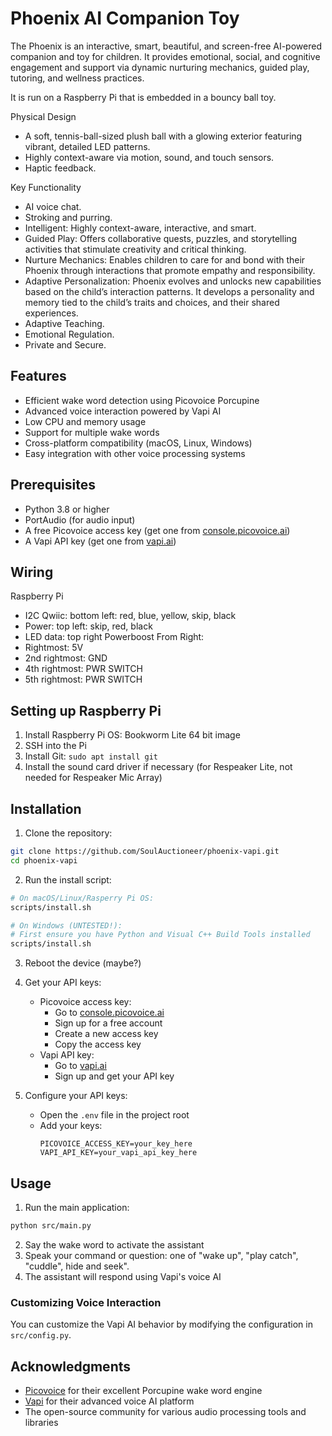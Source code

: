# Phoenix AI Companion Toy

The Phoenix is an interactive, smart, beautiful, and screen-free AI-powered companion and toy for children. It provides emotional, social, and cognitive engagement and support via dynamic nurturing mechanics, guided play, tutoring, and wellness practices. 

It is run on a Raspberry Pi that is embedded in a bouncy ball toy.

Physical Design
- A soft, tennis-ball-sized plush ball with a glowing exterior featuring vibrant, detailed LED patterns.
- Highly context-aware via motion, sound, and touch sensors.
- Haptic feedback.

Key Functionality
- AI voice chat.
- Stroking and purring.
- Intelligent: Highly context-aware, interactive, and smart.
- Guided Play: Offers collaborative quests, puzzles, and storytelling activities that stimulate creativity and critical thinking.
- Nurture Mechanics: Enables children to care for and bond with their Phoenix through interactions that promote empathy and responsibility.
- Adaptive Personalization: Phoenix evolves and unlocks new capabilities based on the child’s interaction patterns. It develops a personality and memory tied to the child’s traits and choices, and their shared experiences.
- Adaptive Teaching.
- Emotional Regulation.
- Private and Secure.


## Features

- Efficient wake word detection using Picovoice Porcupine
- Advanced voice interaction powered by Vapi AI
- Low CPU and memory usage
- Support for multiple wake words
- Cross-platform compatibility (macOS, Linux, Windows)
- Easy integration with other voice processing systems

## Prerequisites

- Python 3.8 or higher
- PortAudio (for audio input)
- A free Picovoice access key (get one from [console.picovoice.ai](https://console.picovoice.ai))
- A Vapi API key (get one from [vapi.ai](https://vapi.ai))

## Wiring 
Raspberry Pi
- I2C Qwiic: bottom left: red, blue, yellow, skip, black
- Power: top left: skip, red, black
- LED data: top right
Powerboost From Right:
- Rightmost: 5V
- 2nd rightmost: GND
- 4th rightmost: PWR SWITCH
- 5th rightmost: PWR SWITCH


## Setting up Raspberry Pi

1. Install Raspberry Pi OS: Bookworm Lite 64 bit image
2. SSH into the Pi
3. Install Git: `sudo apt install git`
4. Install the sound card driver if necessary (for Respeaker Lite, not needed for Respeaker Mic Array)

## Installation

1. Clone the repository:
```bash
git clone https://github.com/SoulAuctioneer/phoenix-vapi.git
cd phoenix-vapi
```

2. Run the install script:
```bash
# On macOS/Linux/Rasperry Pi OS:
scripts/install.sh

# On Windows (UNTESTED!):
# First ensure you have Python and Visual C++ Build Tools installed
scripts/install.sh
```

3. Reboot the device (maybe?)

4. Get your API keys:
   - Picovoice access key:
     - Go to [console.picovoice.ai](https://console.picovoice.ai)
     - Sign up for a free account
     - Create a new access key
     - Copy the access key
   - Vapi API key:
     - Go to [vapi.ai](https://vapi.ai)
     - Sign up and get your API key

5. Configure your API keys:
   - Open the `.env` file in the project root
   - Add your keys:
     ```
     PICOVOICE_ACCESS_KEY=your_key_here
     VAPI_API_KEY=your_vapi_api_key_here
     ```

## Usage

1. Run the main application:
```bash
python src/main.py
```

2. Say the wake word to activate the assistant
3. Speak your command or question: one of "wake up", "play catch", "cuddle", hide and seek".
4. The assistant will respond using Vapi's voice AI

### Customizing Voice Interaction

You can customize the Vapi AI behavior by modifying the configuration in `src/config.py`.

## Acknowledgments

- [Picovoice](https://picovoice.ai) for their excellent Porcupine wake word engine
- [Vapi](https://vapi.ai) for their advanced voice AI platform
- The open-source community for various audio processing tools and libraries